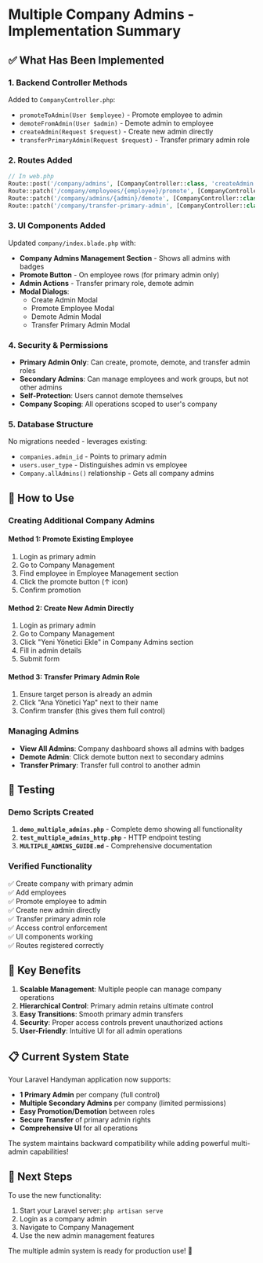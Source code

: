 # Multiple Company Admins - Implementation Summary

## ✅ What Has Been Implemented

### 1. Backend Controller Methods

Added to `CompanyController.php`:

- `promoteToAdmin(User $employee)` - Promote employee to admin
- `demoteFromAdmin(User $admin)` - Demote admin to employee
- `createAdmin(Request $request)` - Create new admin directly
- `transferPrimaryAdmin(Request $request)` - Transfer primary admin role

### 2. Routes Added

```php
// In web.php
Route::post('/company/admins', [CompanyController::class, 'createAdmin'])->name('company.create-admin');
Route::patch('/company/employees/{employee}/promote', [CompanyController::class, 'promoteToAdmin'])->name('company.promote-admin');
Route::patch('/company/admins/{admin}/demote', [CompanyController::class, 'demoteFromAdmin'])->name('company.demote-admin');
Route::patch('/company/transfer-primary-admin', [CompanyController::class, 'transferPrimaryAdmin'])->name('company.transfer-primary-admin');
```

### 3. UI Components Added

Updated `company/index.blade.php` with:

- **Company Admins Management Section** - Shows all admins with badges
- **Promote Button** - On employee rows (for primary admin only)
- **Admin Actions** - Transfer primary role, demote admin
- **Modal Dialogs**:
  - Create Admin Modal
  - Promote Employee Modal
  - Demote Admin Modal
  - Transfer Primary Admin Modal

### 4. Security & Permissions

- **Primary Admin Only**: Can create, promote, demote, and transfer admin roles
- **Secondary Admins**: Can manage employees and work groups, but not other admins
- **Self-Protection**: Users cannot demote themselves
- **Company Scoping**: All operations scoped to user's company

### 5. Database Structure

No migrations needed - leverages existing:

- `companies.admin_id` - Points to primary admin
- `users.user_type` - Distinguishes admin vs employee
- `Company.allAdmins()` relationship - Gets all company admins

## 🎯 How to Use

### Creating Additional Company Admins

#### Method 1: Promote Existing Employee

1. Login as primary admin
2. Go to Company Management
3. Find employee in Employee Management section
4. Click the promote button (↑ icon)
5. Confirm promotion

#### Method 2: Create New Admin Directly

1. Login as primary admin
2. Go to Company Management
3. Click "Yeni Yönetici Ekle" in Company Admins section
4. Fill in admin details
5. Submit form

#### Method 3: Transfer Primary Admin Role

1. Ensure target person is already an admin
2. Click "Ana Yönetici Yap" next to their name
3. Confirm transfer (this gives them full control)

### Managing Admins

- **View All Admins**: Company dashboard shows all admins with badges
- **Demote Admin**: Click demote button next to secondary admins
- **Transfer Primary**: Transfer full control to another admin

## 🔧 Testing

### Demo Scripts Created

1. **`demo_multiple_admins.php`** - Complete demo showing all functionality
2. **`test_multiple_admins_http.php`** - HTTP endpoint testing
3. **`MULTIPLE_ADMINS_GUIDE.md`** - Comprehensive documentation

### Verified Functionality

✅ Create company with primary admin  
✅ Add employees  
✅ Promote employee to admin  
✅ Create new admin directly  
✅ Transfer primary admin role  
✅ Access control enforcement  
✅ UI components working  
✅ Routes registered correctly

## 🚀 Key Benefits

1. **Scalable Management**: Multiple people can manage company operations
2. **Hierarchical Control**: Primary admin retains ultimate control
3. **Easy Transitions**: Smooth primary admin transfers
4. **Security**: Proper access controls prevent unauthorized actions
5. **User-Friendly**: Intuitive UI for all admin operations

## 📋 Current System State

Your Laravel Handyman application now supports:

- **1 Primary Admin** per company (full control)
- **Multiple Secondary Admins** per company (limited permissions)
- **Easy Promotion/Demotion** between roles
- **Secure Transfer** of primary admin rights
- **Comprehensive UI** for all operations

The system maintains backward compatibility while adding powerful multi-admin capabilities!

## 🔄 Next Steps

To use the new functionality:

1. Start your Laravel server: `php artisan serve`
2. Login as a company admin
3. Navigate to Company Management
4. Use the new admin management features

The multiple admin system is ready for production use! 🎉

